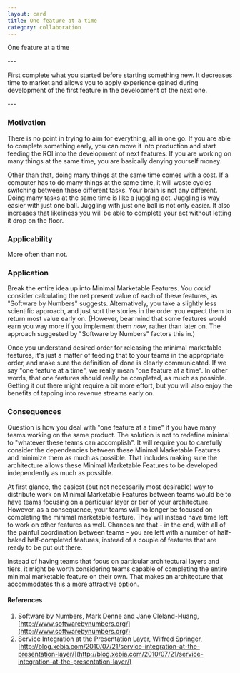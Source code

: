 ```yaml
---
layout: card
title: One feature at a time
category: collaboration
---
```

<p>One feature at a time</p>
---
<p>First complete what you started before starting something
      new. It decreases time to market and allows you to apply
      experience gained during development of the first feature in the
      development of the next one.</p>
---

### Motivation

There is no point in trying to aim for everything, all in one go. If you are able to complete something early, you can move it into production and start feeding the ROI into the development of next features. If you are working on many things at the same time, you are basically denying yourself money.

Other than that, doing many things at the same time comes with a cost. If a computer has to do many things at the same time, it will waste cycles switching between these different tasks. Your brain is not any different. Doing many tasks at the same time is like a juggling act. Juggling is way easier with just one ball. Juggling with just one ball is not only easier. It also increases that likeliness you will be able to complete your act without letting it drop on the floor.

### Applicability

More often than not.

### Application

Break the entire idea up into Minimal Marketable Features. You _could_ consider calculating the net present value of each of these features, as "Software by Numbers" suggests. Alternatively, you take a slightly less scientific approach, and just sort the stories in the order you expect them to return most value early on. (However, bear mind that some features would earn you way more if you implement them _now_, rather than later on. The approach suggested by "Software by Numbers" factors this in.)

Once you understand desired order for releasing the minimal marketable features, it's just a matter of feeding that to your teams in the appropriate order, and make sure the definition of done is clearly communicated. If we say "one feature at a time", we really mean "one feature at a time". In other words, that one features should really be completed, as much as possible. Getting it out there might require a bit more effort, but you will also enjoy the benefits of tapping into revenue streams early on.

### Consequences

Question is how you deal with "one feature at a time" if you have many teams working on the same product. The solution is not to redefine minimal to "whatever these teams can accomplish". It will require you to carefully consider the dependencies between these Minimal Marketable Features and minimize them as much as possible. That includes making sure the architecture allows these Minimal Marketable Features to be developed independently as much as possible.

At first glance, the easiest (but not necessarily most desirable) way to distribute work on Minimal Marketable Features between teams would be to have teams focusing on a particular layer or tier of your architecture. However, as a consequence, your teams will no longer be focused on completing the minimal marketable feature. They will instead have time left to work on other features as well. Chances are that - in the end, with all of the painful coordination between teams - you are left with a number of half-baked half-completed features, instead of a couple of features that are ready to be put out there.

Instead of having teams that focus on particular architectural layers and tiers, it might be worth considering teams capable of completing the entire minimal marketable feature on their own. That makes an architecture that accommodates this a more attractive option.

#### References

1. Software by Numbers, Mark Denne and Jane Cleland-Huang, [http://www.softwarebynumbers.org/](http://www.softwarebynumbers.org/)
2. Service Integration at the Presentation Layer, Wilfred Springer, [http://blog.xebia.com/2010/07/21/service-integration-at-the-presentation-layer/](http://blog.xebia.com/2010/07/21/service-integration-at-the-presentation-layer/)
